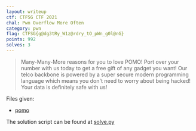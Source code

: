 ```yaml
---
layout: writeup
ctf: CTFSG CTF 2021
chal: Pwn Overflow More Often
category: pwn
flag: CTFSG{g@dg3tRy_W1z@rdry_tO_pWn_g0l@nG}
points: 992
solves: 3
---
```


> Many-Many-More reasons for you to love POMO! Port over your number with us today to get a free gift of any gadget you want! Our telco backbone is powered by a super secure modern programming language which means you don't need to worry about being hacked! Your data is definitely safe with us!

Files given:
 - [pomo](pomo)

The solution script can be found at [solve.py](solve.py)
